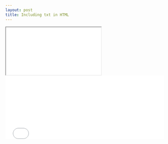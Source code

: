 ```yaml
---
layout: post
title: Including txt in HTML
---
```


<samp>
<iframe src="/assets/txt/cities.csv"></iframe>
</samp>

<embed type="text/html" src="/assets/txt/cities.csv"  width="500" height="200">